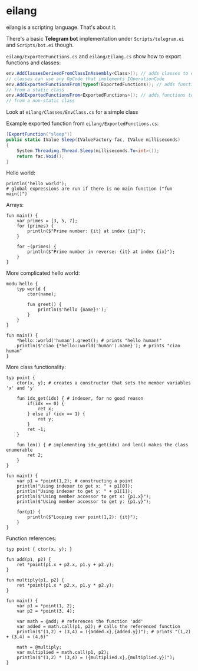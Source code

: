 # eilang
eilang is a scripting language. That's about it.

There's a basic **Telegram bot** implementation under `Scripts/telegram.ei` and `Scripts/bot.ei` though.

`eilang/ExportedFunctions.cs` and `eilang/Eilang.cs` show how to export functions and classes:
```csharp
env.AddClassesDerivedFromClassInAssembly<Class>(); // adds classes to eilang,
// classes can use any OpCode that implements IOperationCode
env.AddExportedFunctionsFrom(typeof(ExportedFunctions)); // adds functions to eilang,
// from a static class
env.AddExportedFunctionsFrom<ExportedFunctions>(); // adds functions to eilang,
// from a non-static class
```
Look at `eilang/Classes/EnvClass.cs` for a simple class

Example exported function from `eilang/ExportedFunctions.cs`:
```csharp
[ExportFunction("sleep")]
public static IValue Sleep(IValueFactory fac, IValue milliseconds)
{
    System.Threading.Thread.Sleep(milliseconds.To<int>());
    return fac.Void();
}
```

Hello world:
```eilang
println('hello world');
# global expressions are run if there is no main function ("fun main()")
```

Arrays:
```eilang
fun main() {
    var primes = [3, 5, 7];
    for (primes) {
        println($"Prime number: {it} at index {ix}");
    }
    
    for ~(primes) {
        println($"Prime number in reverse: {it} at index {ix}");
    }
}
```

More complicated hello world:
```eilang
modu hello {
    typ world {
        ctor(name);

        fun greet() {
            println($'hello {name}!');
        }
    }
}

fun main() {
    *hello::world('human').greet(); # prints "hello human!"
    println($'ciao {*hello::world('human').name}'); # prints "ciao human"
}
```

More class functionality:
```eilang
typ point {
    ctor(x, y); # creates a constructor that sets the member variables 'x' and 'y'

    fun idx_get(idx) { # indexer, for no good reason
        if(idx == 0) {
            ret x;
        } else if (idx == 1) {
            ret y;
        }
        ret -1;
    }

    fun len() { # implementing idx_get(idx) and len() makes the class enumerable
        ret 2;
    }
}

fun main() {
    var p1 = *point(1,2); # constructing a point
    println("Using indexer to get x: " + p1[0]);
    println("Using indexer to get y: " + p1[1]);
    println($"Using member accessor to get x: {p1.x}");
    println($"Using member accessor to get y: {p1.y}");

    for(p1) {
        println($"Looping over point(1,2): {it}");
    }
}
```

Function references:
```eilang
typ point { ctor(x, y); }

fun add(p1, p2) {
    ret *point(p1.x + p2.x, p1.y + p2.y);
}

fun multiply(p1, p2) {
    ret *point(p1.x * p2.x, p1.y * p2.y);
}

fun main() {
    var p1 = *point(1, 2);
    var p2 = *point(3, 4);

    var math = @add; # references the function 'add'
    var added = math.call(p1, p2); # calls the referenced function
    println($"(1,2) + (3,4) = ({added.x},{added.y})"); # prints "(1,2) + (3,4) = (4,6)"

    math = @multiply;
    var multiplied = math.call(p1, p2);
    println($"(1,2) * (3,4) = ({multiplied.x},{multiplied.y})");
}
```